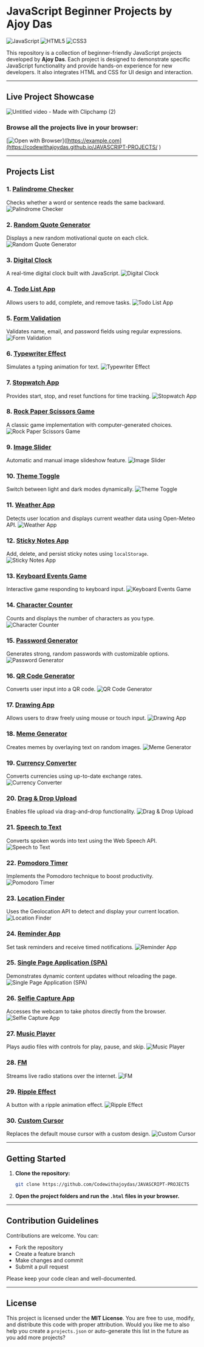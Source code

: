 # JavaScript Beginner Projects by Ajoy Das

![JavaScript](https://img.shields.io/badge/JavaScript-F7DF1E?style=flat&logo=javascript&logoColor=black)
![HTML5](https://img.shields.io/badge/HTML5-E34F26?style=flat&logo=html5&logoColor=white)
![CSS3](https://img.shields.io/badge/CSS3-1572B6?style=flat&logo=css3&logoColor=white)

This repository is a collection of beginner-friendly JavaScript projects developed by **Ajoy Das**. Each project is designed to demonstrate specific JavaScript functionality and provide hands-on experience for new developers. It also integrates HTML and CSS for UI design and interaction.

---

## Live Project Showcase
![Untitled video - Made with Clipchamp (2)](https://github.com/user-attachments/assets/2cb3f440-0c02-4160-8693-cf1dac8b8341)

### Browse all the projects live in your browser:
[![Open with Browser](https://img.shields.io/badge/Open_with-Browser-blue?logo=googlechrome)]([https://example.com](https://codewithajoydas.github.io/JAVASCRIPT-PROJECTS/
)

---

## Projects List

### 1. [Palindrome Checker](https://codewithajoydas.github.io/JAVASCRIPT-PROJECTS/01-palindrome-checker/index.html)

Checks whether a word or sentence reads the same backward.
![Palindrome Checker](screenshots/1.png)

### 2. [Random Quote Generator](https://codewithajoydas.github.io/JAVASCRIPT-PROJECTS/02-random-quote-generator/index.html)

Displays a new random motivational quote on each click.
![Random Quote Generator](screenshots/2.png)

### 3. [Digital Clock](https://codewithajoydas.github.io/JAVASCRIPT-PROJECTS/03-digital-clock/index.html)

A real-time digital clock built with JavaScript.
![Digital Clock](screenshots/3.png)

### 4. [Todo List App](https://codewithajoydas.github.io/JAVASCRIPT-PROJECTS/04-todo-list-app/index.html)

Allows users to add, complete, and remove tasks.
![Todo List App](screenshots/4.png)

### 5. [Form Validation](https://codewithajoydas.github.io/JAVASCRIPT-PROJECTS/05-form-validation/index.html)

Validates name, email, and password fields using regular expressions.
![Form Validation](screenshots/5.png)

### 6. [Typewriter Effect](https://codewithajoydas.github.io/JAVASCRIPT-PROJECTS/06-typewriter-effect/index.html)

Simulates a typing animation for text.
![Typewriter Effect](screenshots/6.png)

### 7. [Stopwatch App](https://codewithajoydas.github.io/JAVASCRIPT-PROJECTS/07-stopwatch-app/index.html)

Provides start, stop, and reset functions for time tracking.
![Stopwatch App](screenshots/7.png)

### 8. [Rock Paper Scissors Game](https://codewithajoydas.github.io/JAVASCRIPT-PROJECTS/08-rock-paper-scissors-game/index.html)

A classic game implementation with computer-generated choices.
![Rock Paper Scissors Game](screenshots/8.png)

### 9. [Image Slider](https://codewithajoydas.github.io/JAVASCRIPT-PROJECTS/09-image-slider/index.html)

Automatic and manual image slideshow feature.
![Image Slider](screenshots/9.png)

### 10. [Theme Toggle](https://codewithajoydas.github.io/JAVASCRIPT-PROJECTS/10-theme-toggle/index.html)

Switch between light and dark modes dynamically.
![Theme Toggle](screenshots/10.png)

### 11. [Weather App](https://codewithajoydas.github.io/JAVASCRIPT-PROJECTS/11-weather-app/index.html)

Detects user location and displays current weather data using Open-Meteo API.
![Weather App](screenshots/11.png)

### 12. [Sticky Notes App](https://codewithajoydas.github.io/JAVASCRIPT-PROJECTS/12-sticky-notes/index.html)

Add, delete, and persist sticky notes using `localStorage`.
![Sticky Notes App](screenshots/12.png)

### 13. [Keyboard Events Game](https://codewithajoydas.github.io/JAVASCRIPT-PROJECTS/13-keyboard-events-game/index.html)

Interactive game responding to keyboard input.
![Keyboard Events Game](screenshots/13.png)

### 14. [Character Counter](https://codewithajoydas.github.io/JAVASCRIPT-PROJECTS/14-character-counter/index.html)

Counts and displays the number of characters as you type.
![Character Counter](screenshots/14.png)

### 15. [Password Generator](https://codewithajoydas.github.io/JAVASCRIPT-PROJECTS/15-password-generator/index.html)

Generates strong, random passwords with customizable options.
![Password Generator](screenshots/15.png)

### 16. [QR Code Generator](https://codewithajoydas.github.io/JAVASCRIPT-PROJECTS/16-qr-code-generator/index.html)

Converts user input into a QR code.
![QR Code Generator](screenshots/16.png)

### 17. [Drawing App](https://codewithajoydas.github.io/JAVASCRIPT-PROJECTS/17-drawing-app/index.html)

Allows users to draw freely using mouse or touch input.
![Drawing App](screenshots/17.png)

### 18. [Meme Generator](https://codewithajoydas.github.io/JAVASCRIPT-PROJECTS/18-meme-generator/index.html)

Creates memes by overlaying text on random images.
![Meme Generator](screenshots/18.png)

### 19. [Currency Converter](https://codewithajoydas.github.io/JAVASCRIPT-PROJECTS/19-currency-converter/index.html)

Converts currencies using up-to-date exchange rates.
![Currency Converter](screenshots/19.png)

### 20. [Drag & Drop Upload](https://codewithajoydas.github.io/JAVASCRIPT-PROJECTS/20-drag-&-drop-upload/index.html)

Enables file upload via drag-and-drop functionality.
![Drag & Drop Upload](screenshots/20.png)

### 21. [Speech to Text](https://codewithajoydas.github.io/JAVASCRIPT-PROJECTS/21-speech-to-text/index.html)

Converts spoken words into text using the Web Speech API.
![Speech to Text](screenshots/21.png)

### 22. [Pomodoro Timer](https://codewithajoydas.github.io/JAVASCRIPT-PROJECTS/22-pomodoro-timer/index.html)

Implements the Pomodoro technique to boost productivity.
![Pomodoro Timer](screenshots/22.png)

### 23. [Location Finder](https://codewithajoydas.github.io/JAVASCRIPT-PROJECTS/23-Location-Finder/index.html)

Uses the Geolocation API to detect and display your current location.
![Location Finder](screenshots/23.png)

### 24. [Reminder App](https://codewithajoydas.github.io/JAVASCRIPT-PROJECTS/24-Reminder/index.html)

Set task reminders and receive timed notifications.
![Reminder App](screenshots/24.png)

### 25. [Single Page Application (SPA)](https://codewithajoydas.github.io/JAVASCRIPT-PROJECTS/25-SPA/index.html)

Demonstrates dynamic content updates without reloading the page.
![Single Page Application (SPA)](screenshots/25.png)

### 26. [Selfie Capture App](https://codewithajoydas.github.io/JAVASCRIPT-PROJECTS/26-Selfie-Capture-App/index.html)

Accesses the webcam to take photos directly from the browser.
![Selfie Capture App](screenshots/26.png)

### 27. [Music Player](https://codewithajoydas.github.io/JAVASCRIPT-PROJECTS/27-Music-player/index.html)

Plays audio files with controls for play, pause, and skip.
![Music Player](screenshots/27.png)

### 28. [FM](https://codewithajoydas.github.io/JAVASCRIPT-PROJECTS/28-FM/index.html)

Streams live radio stations over the internet.
![FM](screenshots/28.png)

### 29. [Ripple Effect](https://codewithajoydas.github.io/JAVASCRIPT-PROJECTS/29-Ripple-Effect/index.html)

A button with a ripple animation effect.
![Ripple Effect](screenshots/29.png)

### 30. [Custom Cursor](https://codewithajoydas.github.io/JAVASCRIPT-PROJECTS/30-custom-cursor/index.html)

Replaces the default mouse cursor with a custom design.
![Custom Cursor](screenshots/30.png)

---

## Getting Started

1. **Clone the repository:**

   ```bash
   git clone https://github.com/Codewithajoydas/JAVASCRIPT-PROJECTS
   ```

2. **Open the project folders and run the `.html` files in your browser.**

---

## Contribution Guidelines

Contributions are welcome. You can:

* Fork the repository
* Create a feature branch
* Make changes and commit
* Submit a pull request

Please keep your code clean and well-documented.

---

## License

This project is licensed under the **MIT License**. You are free to use, modify, and distribute this code with proper attribution.
Would you like me to also help you create a `projects.json` or auto-generate this list in the future as you add more projects?
